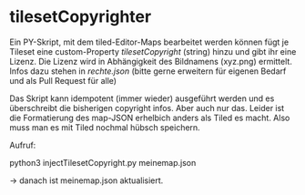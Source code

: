 # tilesetCopyrighter
Ein PY-Skript, mit dem tiled-Editor-Maps bearbeitet werden können
fügt je Tileset eine custom-Property *tilesetCopyright* (string) hinzu und gibt ihr eine Lizenz.
Die Lizenz wird in Abhängigkeit des Bildnamens (xyz.png) ermittelt.
Infos dazu stehen in *rechte.json* (bitte gerne erweitern für eigenen Bedarf und als Pull Request für alle)

Das Skript kann idempotent (immer wieder) ausgeführt werden und es überschreibt die bisherigen copyright infos.
Aber auch nur das.
Leider ist die Formatierung des map-JSON erhelbich anders als Tiled es macht. Also muss man es mit Tiled nochmal hübsch speichern.

Aufruf:

python3 injectTilesetCopyright.py meinemap.json

-> danach ist meinemap.json aktualisiert.
